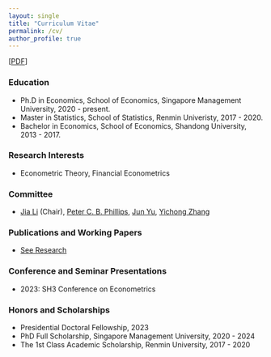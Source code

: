 ```yaml
---
layout: single
title: "Curriculum Vitae"
permalink: /cv/
author_profile: true
---
```

[[PDF](http://yuexuanren.github.io/CV_YuexuanRen.pdf)]

### Education

* Ph.D in Economics, School of Economics, Singapore Management University, 2020 - present.
* Master in Statistics, School of Statistics, Renmin Univeristy, 2017 - 2020.
* Bachelor in Economics, School of Economics, Shandong University, 2013 - 2017.

### Research Interests

* Econometric Theory, Financial Econometrics

### Committee

* [Jia Li](https://sites.google.com/view/jiali/home) (Chair), [Peter C. B. Phillips](http://korora.econ.yale.edu/phillips/), [Jun Yu](https://fba.um.edu.mo/faculty/junyu/), [Yichong Zhang](https://sites.google.com/site/yichongzhang86/home)

### Publications and Working Papers

* [See Research](https://yuexuanren.github.io/research/)

  
### Conference and Seminar Presentations

* 2023: SH3 Conference on Econometrics

### Honors and Scholarships

* Presidential Doctoral Fellowship, 2023
* PhD Full Scholarship, Singapore Management University, 2020 - 2024
* The 1st Class Academic Scholarship, Renmin University, 2017 - 2020


  
 
  
 
